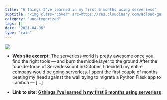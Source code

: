 ```yaml
---
title: "6 things I’ve learned in my first 6 months using serverless"
subtitle: '<img class="cover" src=https://res.cloudinary.com/acloud-guru/image/fetch/c_thumb,f_auto,q_auto/http...'
category: "uncategorized"
tags: []
date: "2021-04-06"
type: "rain"
---
```

<img class="cover" src=https://res.cloudinary.com/acloud-guru/image/fetch/c_thumb,f_auto,q_auto/https://acg-wordpress-content-production.s3.us-west-2.amazonaws.com/app/uploads/2021/01/1_rgRzuA6jcB4ziKTcqXmLZw-1.png>



* **Web site excerpt:** The serverless world is pretty awesome once you find the right tools — and burn the middle layer to the ground After the tour-de-force of Serverlessconf in October, I decided my entire company would be going serverless. I spent the first couple of months beating my head against the wall trying to migrate a Python Flask app to Lambda — […]

* **Link to site:** **[6 things I’ve learned in my first 6 months using serverless](https://read.acloud.guru/six-months-of-serverless-lessons-learned-f6da86a73526)**